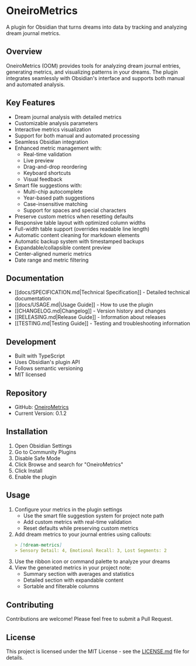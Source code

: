 # OneiroMetrics

A plugin for Obsidian that turns dreams into data by tracking and analyzing dream journal metrics.

## Overview

OneiroMetrics (OOM) provides tools for analyzing dream journal entries, generating metrics, and visualizing patterns in your dreams. The plugin integrates seamlessly with Obsidian's interface and supports both manual and automated analysis.

## Key Features

- Dream journal analysis with detailed metrics
- Customizable analysis parameters
- Interactive metrics visualization
- Support for both manual and automated processing
- Seamless Obsidian integration
- Enhanced metric management with:
  - Real-time validation
  - Live preview
  - Drag-and-drop reordering
  - Keyboard shortcuts
  - Visual feedback
- Smart file suggestions with:
  - Multi-chip autocomplete
  - Year-based path suggestions
  - Case-insensitive matching
  - Support for spaces and special characters
- Preserve custom metrics when resetting defaults
- Responsive table layout with optimized column widths
- Full-width table support (overrides readable line length)
- Automatic content cleaning for markdown elements
- Automatic backup system with timestamped backups
- Expandable/collapsible content preview
- Center-aligned numeric metrics
- Date range and metric filtering

## Documentation

- [[docs/SPECIFICATION.md|Technical Specification]] - Detailed technical documentation
- [[docs/USAGE.md|Usage Guide]] - How to use the plugin
- [[CHANGELOG.md|Changelog]] - Version history and changes
- [[RELEASING.md|Release Guide]] - Information about releases
- [[TESTING.md|Testing Guide]] - Testing and troubleshooting information

## Development

- Built with TypeScript
- Uses Obsidian's plugin API
- Follows semantic versioning
- MIT licensed

## Repository

- GitHub: [OneiroMetrics](https://github.com/banisterious/oneirometrics)
- Current Version: 0.1.2

## Installation

1. Open Obsidian Settings
2. Go to Community Plugins
3. Disable Safe Mode
4. Click Browse and search for "OneiroMetrics"
5. Click Install
6. Enable the plugin

## Usage

1. Configure your metrics in the plugin settings
   - Use the smart file suggestion system for project note path
   - Add custom metrics with real-time validation
   - Reset defaults while preserving custom metrics
2. Add dream metrics to your journal entries using callouts:
   ```markdown
   > [!dream-metrics]
   > Sensory Detail: 4, Emotional Recall: 3, Lost Segments: 2
   ```
3. Use the ribbon icon or command palette to analyze your dreams
4. View the generated metrics in your project note:
   - Summary section with averages and statistics
   - Detailed section with expandable content
   - Sortable and filterable columns

## Contributing

Contributions are welcome! Please feel free to submit a Pull Request.

## License

This project is licensed under the MIT License - see the [LICENSE.md](LICENSE.md) file for details. 